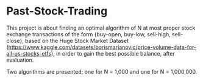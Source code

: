 # Past-Stock-Trading

This project is about finding an optimal algorithm of N at most proper stock exchange transactions of the form {buy-open, buy-low, sell-high, sell-close}, based on the Huge Stock Market Dataset (https://www.kaggle.com/datasets/borismarjanovic/price-volume-data-for-all-us-stocks-etfs), in order to gain the best possible balance, after evaluation.

Two algorithms are presented; one for N = 1,000 and one for N = 1,000,000.
